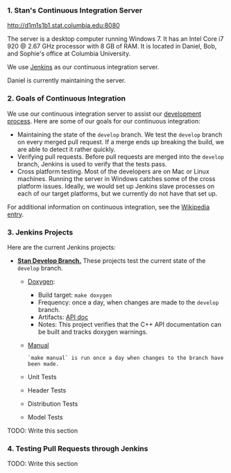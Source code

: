 ### 1. Stan's Continuous Integration Server
http://d1m1s1b1.stat.columbia.edu:8080

The server is a desktop computer running Windows 7. It has an Intel Core i7 920 @ 2.67 GHz processor with 8 GB of RAM. It is located in Daniel, Bob, and Sophie's office at Columbia University.

We use [Jenkins](http://jenkins-ci.org/) as our continuous integration server.

Daniel is currently maintaining the server.

### 2. Goals of Continuous Integration
We use our continuous integration server to assist our [development process](Developer-Process). Here are some of our goals for our continuous integration:
* Maintaining the state of the `develop` branch. We test the `develop` branch on every merged pull request. If a merge ends up breaking the build, we are able to detect it rather quickly.
* Verifying pull requests. Before pull requests are merged into the `develop` branch, Jenkins is used to verify that the tests pass.
* Cross platform testing. Most of the developers are on Mac or Linux machines. Running the server in Windows catches some of the cross platform issues. Ideally, we would set up Jenkins slave processes on each of our target platforms, but we currently do not have that set up.

For additional information on continuous integration, see the [Wikipedia entry](https://en.wikipedia.org/wiki/Continuous_integration).

### 3. Jenkins Projects

Here are the current Jenkins projects:
* **[Stan Develop Branch.](http://d1m1s1b1.stat.columbia.edu:8080/view/Stan%20Develop%20Branch/)** These projects test the current state of the `develop` branch.
    * [Doxygen](http://d1m1s1b1.stat.columbia.edu:8080/view/Stan%20Develop%20Branch/job/Stan%20Doxygen/):
        - Build target: `make doxygen`
        - Frequency: once a day, when changes are made to the `develop` branch.
        - Artifacts: [API doc](http://d1m1s1b1.stat.columbia.edu:8080/view/Stan%20Develop%20Branch/job/Stan%20Doxygen/ws/doc/api/html/index.html)
        - Notes: This project verifies that the C++ API documentation can be built and tracks doxygen warnings.

  * [Manual](http://d1m1s1b1.stat.columbia.edu:8080/view/Stan%20Develop%20Branch/job/Stan%20Manual/)

        `make manual` is run once a day when changes to the branch have been made.
  * Unit Tests
  * Header Tests
  * Distribution Tests
  * Model Tests
  
TODO: Write this section

### 4. Testing Pull Requests through Jenkins
TODO: Write this section